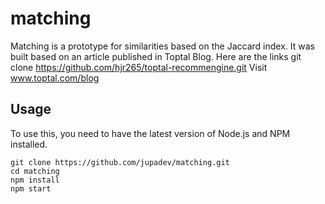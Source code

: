 # matching
Matching is a prototype for similarities based on the Jaccard index. It was built based on an article published in Toptal Blog.
Here are the links
git clone https://github.com/hjr265/toptal-recommengine.git
Visit www.toptal.com/blog

## Usage

To use this, you need to have the latest version of Node.js and NPM installed.

```
git clone https://github.com/jupadev/matching.git
cd matching
npm install
npm start
```
